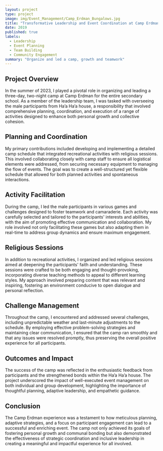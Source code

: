 ```yaml
---
layout: project
type: project
image: img/Event_Management/Camp_Erdman_Bungalows.jpg
title: "Transformative Leadership and Event Coordination at Camp Erdman"
date: 2019
published: true
labels:
  - Leadership
  - Event Planning
  - Team Building
  - Community Engagement
summary: "Organize and led a camp, growth and teamwork"
---
```


## Project Overview
In the summer of 2023, I played a pivotal role in organizing and leading a three-day, two-night camp at Camp Erdman for the entire secondary school. As a member of the leadership team, I was tasked with overseeing the male participants from Ha’a Ha’a house, a responsibility that involved comprehensive planning, coordination, and execution of a range of activities designed to enhance both personal growth and collective cohesion.

## Planning and Coordination
My primary contributions included developing and implementing a detailed camp schedule that integrated recreational activities with religious sessions. This involved collaborating closely with camp staff to ensure all logistical elements were addressed, from securing necessary equipment to managing the flow of events. The goal was to create a well-structured yet flexible schedule that allowed for both planned activities and spontaneous interactions.

## Activity Facilitation
During the camp, I led the male participants in various games and challenges designed to foster teamwork and camaraderie. Each activity was carefully selected and tailored to the participants' interests and abilities, with the aim of promoting effective communication and collaboration. My role involved not only facilitating these games but also adapting them in real-time to address group dynamics and ensure maximum engagement.

## Religious Sessions
In addition to recreational activities, I organized and led religious sessions aimed at deepening the participants' faith and understanding. These sessions were crafted to be both engaging and thought-provoking, incorporating diverse teaching methods to appeal to different learning styles. My approach involved preparing content that was relevant and inspiring, fostering an environment conducive to open dialogue and personal reflection.

## Challenge Management
Throughout the camp, I encountered and addressed several challenges, including unpredictable weather and last-minute adjustments to the schedule. By employing effective problem-solving strategies and maintaining clear communication, I ensured that the camp ran smoothly and that any issues were resolved promptly, thus preserving the overall positive experience for all participants.

## Outcomes and Impact
The success of the camp was reflected in the enthusiastic feedback from participants and the strengthened bonds within the Ha’a Ha’a house. The project underscored the impact of well-executed event management on both individual and group development, highlighting the importance of thoughtful planning, adaptive leadership, and empathetic guidance.

## Conclusion
The Camp Erdman experience was a testament to how meticulous planning, adaptive strategies, and a focus on participant engagement can lead to a successful and enriching event. The camp not only achieved its goals of fostering personal growth and communal bonding but also demonstrated the effectiveness of strategic coordination and inclusive leadership in creating a meaningful and impactful experience for all involved.
